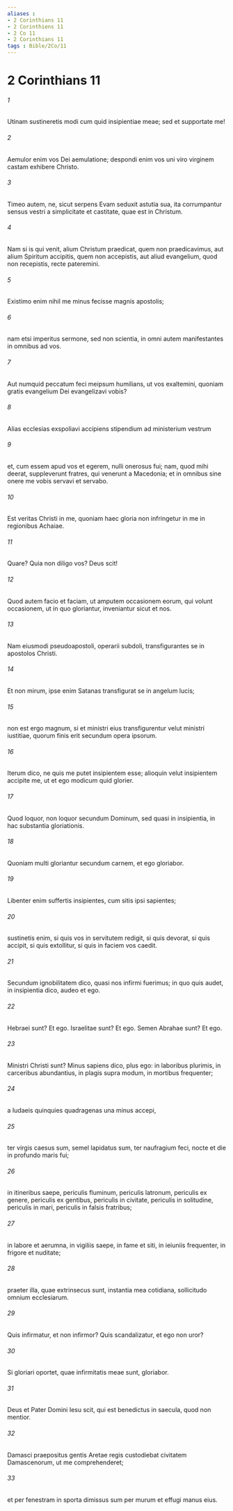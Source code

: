 ```yaml
---
aliases : 
- 2 Corinthians 11
- 2 Corinthiens 11
- 2 Co 11
- 2 Corinthians 11
tags : Bible/2Co/11
---
```


# 2 Corinthians 11

###### 1
Utinam sustineretis modi cum quid insipientiae meae; sed et supportate me! 
###### 2
Aemulor enim vos Dei aemulatione; despondi enim vos uni viro virginem castam exhibere Christo. 
###### 3
Timeo autem, ne, sicut serpens Evam seduxit astutia sua, ita corrumpantur sensus vestri a simplicitate et castitate, quae est in Christum. 
###### 4
Nam si is qui venit, alium Christum praedicat, quem non praedicavimus, aut alium Spiritum accipitis, quem non accepistis, aut aliud evangelium, quod non recepistis, recte pateremini. 
###### 5
Existimo enim nihil me minus fecisse magnis apostolis; 
###### 6
nam etsi imperitus sermone, sed non scientia, in omni autem manifestantes in omnibus ad vos.
###### 7
Aut numquid peccatum feci meipsum humilians, ut vos exaltemini, quoniam gratis evangelium Dei evangelizavi vobis? 
###### 8
Alias ecclesias exspoliavi accipiens stipendium ad ministerium vestrum 
###### 9
et, cum essem apud vos et egerem, nulli onerosus fui; nam, quod mihi deerat, suppleverunt fratres, qui venerunt a Macedonia; et in omnibus sine onere me vobis servavi et servabo. 
###### 10
Est veritas Christi in me, quoniam haec gloria non infringetur in me in regionibus Achaiae.
###### 11
Quare? Quia non diligo vos? Deus scit! 
###### 12
Quod autem facio et faciam, ut amputem occasionem eorum, qui volunt occasionem, ut in quo gloriantur, inveniantur sicut et nos. 
###### 13
Nam eiusmodi pseudoapostoli, operarii subdoli, transfigurantes se in apostolos Christi. 
###### 14
Et non mirum, ipse enim Satanas transfigurat se in angelum lucis; 
###### 15
non est ergo magnum, si et ministri eius transfigurentur velut ministri iustitiae, quorum finis erit secundum opera ipsorum.
###### 16
Iterum dico, ne quis me putet insipientem esse; alioquin velut insipientem accipite me, ut et ego modicum quid glorier. 
###### 17
Quod loquor, non loquor secundum Dominum, sed quasi in insipientia, in hac substantia gloriationis. 
###### 18
Quoniam multi gloriantur secundum carnem, et ego gloriabor. 
###### 19
Libenter enim suffertis insipientes, cum sitis ipsi sapientes; 
###### 20
sustinetis enim, si quis vos in servitutem redigit, si quis devorat, si quis accipit, si quis extollitur, si quis in faciem vos caedit.
###### 21
Secundum ignobilitatem dico, quasi nos infirmi fuerimus; in quo quis audet, in insipientia dico, audeo et ego. 
###### 22
Hebraei sunt? Et ego. Israelitae sunt? Et ego. Semen Abrahae sunt? Et ego. 
###### 23
Ministri Christi sunt? Minus sapiens dico, plus ego: in laboribus plurimis, in carceribus abundantius, in plagis supra modum, in mortibus frequenter; 
###### 24
a Iudaeis quinquies quadragenas una minus accepi, 
###### 25
ter virgis caesus sum, semel lapidatus sum, ter naufragium feci, nocte et die in profundo maris fui; 
###### 26
in itineribus saepe, periculis fluminum, periculis latronum, periculis ex genere, periculis ex gentibus, periculis in civitate, periculis in solitudine, periculis in mari, periculis in falsis fratribus; 
###### 27
in labore et aerumna, in vigiliis saepe, in fame et siti, in ieiuniis frequenter, in frigore et nuditate; 
###### 28
praeter illa, quae extrinsecus sunt, instantia mea cotidiana, sollicitudo omnium ecclesiarum. 
###### 29
Quis infirmatur, et non infirmor? Quis scandalizatur, et ego non uror?
###### 30
Si gloriari oportet, quae infirmitatis meae sunt, gloriabor. 
###### 31
Deus et Pater Domini Iesu scit, qui est benedictus in saecula, quod non mentior. 
###### 32
Damasci praepositus gentis Aretae regis custodiebat civitatem Damascenorum, ut me comprehenderet; 
###### 33
et per fenestram in sporta dimissus sum per murum et effugi manus eius.
